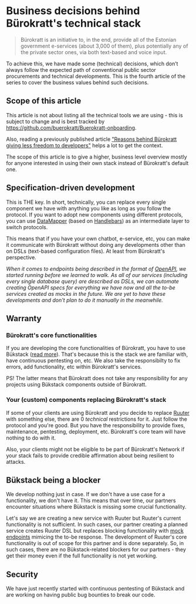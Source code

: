 # Business decisions behind Bürokratt's technical stack

> Bürokratt is an initiative to, in the end, provide all of the Estonian government e-services (about 3,000 of them), plus potentially any of the private sector ones, via both text-based and voice input.

To achieve this, we have made some (technical) decisions, which don’t always follow the expected path of conventional public sector procurements and technical developments. This is the fourth article of the series to cover the business values behind such decisions.

## Scope of this article

This article is not about listing all the technical tools we are using - this is subject to change and is best tracked by https://github.com/buerokratt/Buerokratt-onboarding.

Also, reading a previously published article ["Reasons behind Bürokratt giving less freedom to developers"](https://medium.com/digiriik/reasons-behind-b%C3%BCrokratt-giving-less-freedom-to-developers-fc04b0751) helps a lot to get the context.

The scope of this article is to give a higher, business level overview mostly for anyone interested in using their own stack instead of Bürokratt's default one.

## Specification-driven development

This is THE key. In short, technically, you can replace every single component we have with anything you like as long as you follow the protocol. If you want to adopt new components using different protocols, you can use [DataMapper](https://github.com/buerokratt/DataMapper) (based on [Handlebars](https://handlebarsjs.com)) as an intermediate layer to switch protocols.

This means that if you have your own chatbot, e-service, etc, you can make it communicate with Bürokratt without doing any developments other than on DSLs (text-based configuration files). At least from Bürokratt's perspective.

_When it comes to endpoints being described in the format of [OpenAPI](https://www.openapis.org), we started running before we learned to walk. As all of our services (including every single database query) are described as DSLs, we can automate creating OpenAPI specs for everything we have now and all the to-be services created as mocks in the future. We are yet to have these developments and don't plan to do it manually in the meanwhile._

## Warranty

### Bürokratt's core functionalities

If you are developing the core functionalities of Bürokratt, you have to use Bükstack ([read more](https://github.com/buerokratt/Buerokratt-onboarding)). That's because this is the stack we are familiar with, have continuous pentesting on, etc. We also take the responsibilty to fix errors, add functionality, etc within Bürokratt's services.

PS! The latter means that Bürokratt does not take any responsibility for any projects using Bükstack components outside of Bürokratt.

### Your (custom) components replacing Bürokratt's stack

If some of your clients are using Bürokratt and you decide to replace [Ruuter](https://github.com/buerokratt/Ruuter) with something else, there are 0 _technical_ restrictions for it. Just follow the protocol and you're good. But you have the responsibility to provide fixes, maintenance, pentesting, deployment, etc. Bürokratt's core team will have nothing to do with it.

Also, your clients might not be eligible to be part of Bürokratt's Network if your stack fails to provide credible affirmation about being resilient to attacks.

## Bükstack being a blocker

We develop nothing just in case. If we don't have a use case for a functionality, we don't have it. This means that over time, our partners encounter situations where Bükstack is missing some crucial functionality.

Let's say we are creating a new service with Ruuter but Ruuter's current functionality is not sufficient. In such cases, our partner creating a planned service creates Ruuter DSL but replaces blocking functionality with [mock endpoints](https://github.com/buerokratt/Ruuter/blob/main/samples/steps/mock.md) mimicing the to-be response. The development of Ruuter's core functionality is out of scope for this partner and is done separately. So, in such cases, there are no Bükstack-related blockers for our partners - they get their money even if the full functionality is not yet working.

## Security

We have just recently started with continuous pentesting of Bükstack and are working on having public bug bounties to break our code.
